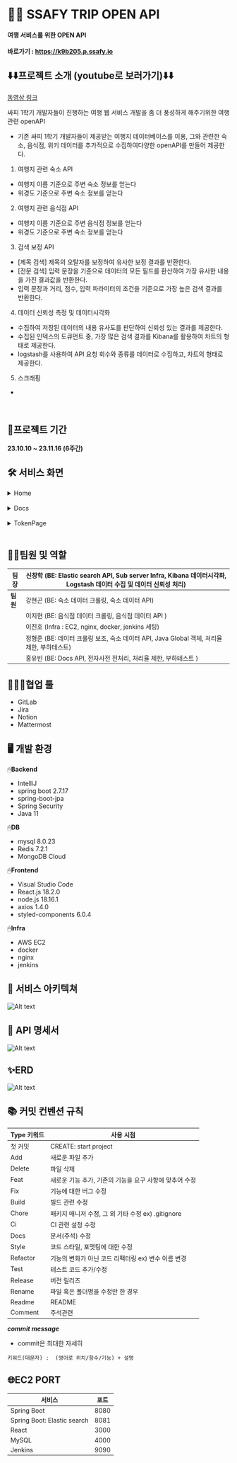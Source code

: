 # 👨‍💻 SSAFY TRIP OPEN API
**여행 서비스를 위한 OPEN API**<br><br>
**바로가기 : https://k9b205.p.ssafy.io**
<br>


## ⬇️⬇️프로젝트 소개 (youtube로 보러가기)⬇️⬇️
[동영상 링크](https://www.youtube.com/watch?v=DyyWZVai3vw)
  
싸피 1학기 개발자들이 진행하는 여행 웹 서비스 개발을 좀 더 풍성하게 해주기위한 여행관련 openAPI
- 기존 싸피 1학기 개발자들이 제공받는 여행지 데이터베이스를 이용, 그와 관련한 숙소, 음식점, 위키 데이터를 추가적으로 수집하여다양한 openAPI를 만들어 제공한다.  

1. 여행지 관련 숙소 API
 - 여행지 이름 기준으로 주변 숙소 정보를 얻는다
 - 위경도 기준으로 주변 숙소 정보를 얻는다

2. 여행지 관련 음식점 API
 - 여행지 이름 기준으로 주변 음식점 정보를 얻는다 
 - 위경도 기준으로 주변 숙소 정보를 얻는다

3. 검색 보정 API
 - [제목 검색] 제목의 오탈자를 보정하여 유사한 보정 결과를 반환한다.
 - [전문 검색] 입력 문장을 기준으로 데이터의 모든 필드를 환산하여 가장 유사한 내용을 가진 결과값을 반환한다.
 - 입력 문장과 거리, 점수, 입력 파라미터의 조건을 기준으로 가장 높은 검색 결과를 반환한다.

4. 데이터 신뢰성 측정 및 데이터시각화
 - 수집하여 저장된 데이터의 내용 유사도를 판단하여 신뢰성 있는 결과를 제공한다.
 - 수집된 인덱스의 도큐먼트 중, 가장 많은 검색 결과를 Kibana를 활용하여 차트의 형태로 제공한다.
 - logstash를 사용하여 API 요청 회수와 종류를 데이터로 수집하고, 차트의 형태로 제공한다.

5. 스크래핑
 - 
 
 <br>


## 📅프로젝트 기간

**23.10.10 ~ 23.11.16 (6주간)**    

## 🛠️ 서비스 화면 

<details>
홈 페이지
<summary>Home</summary>
<img src="./image/main-page.png" width="25%" height="25%"/>
</details></br>

<details>
API 사용을 위한 Docs 페이지
<summary>Docs</summary>
<img src="./image/api-docs-accommodation1.png" width="25%" height="25%"/>
</details></br>

<details>
API 사용을 위한 Token 발급 페이지
<summary>TokenPage</summary>
<img src="./image/user-api-token-page.png" width="25%" height="25%"/>
</details></br>



## 🧝‍♂️팀원 및 역할  

| **팀장** | 신창학 (BE: Elastic search API, Sub server Infra, Kibana 데이터시각화, Logstash 데이터 수집 및 데이터 신뢰성 처리)   |
|----------|---------------------|
| **팀원** | 강현곤 (BE: 숙소 데이터 크롤링, 숙소 데이터 API)             |
|          | 이지현 (BE: 음식점 데이터 크롤링, 음식점 데이터 API )  |
|          | 이진호 (Infra : EC2, nginx, docker, jenkins 세팅)     |
|          | 정형준 (BE: 데이터 크롤링 보조, 숙소 데이터 API, Java Global 객체, 처리율 제한, 부하테스트) |
|          | 홍유빈 (BE: Docs API, 전자사전 전처리, 처리율 제한, 부하테스트 )  |

## 👨‍👩‍👧협업 툴  

- GitLab
- Jira
- Notion
- Mattermost


## 🖥️ 개발 환경  

🖱**Backend**

- IntelliJ
- spring boot 2.7.17
- spring-boot-jpa
- Spring Security
- Java 11

🖱**DB**

- mysql 8.0.23
- Redis 7.2.1
- MongoDB Cloud

🖱**Frontend**

- Visual Studio Code
- React.js 18.2.0
- node.js 18.16.1
- axios 1.4.0
- styled-components 6.0.4

🖱**Infra**

- AWS EC2
- docker
- nginx
- jenkins

## 🔧 서비스 아키텍쳐  

![Alt text](readme사진/image-23.png)

## 📑 API 명세서  

![Alt text](readme사진/image-2.png)


## ✨ERD  

![Alt text](readme사진/image.png)

## 📚 커밋 컨벤션 규칙

| Type 키워드 | 사용 시점 |
| --- | --- |
| 첫 커밋 | CREATE: start project |
| Add | 새로운 파일 추가 |
| Delete | 파일 삭제 |
| Feat | 새로운 기능 추가, 기존의 기능을 요구 사항에 맞추어 수정 |
| Fix | 기능에 대한 버그 수정 |
| Build | 빌드 관련 수정 |
| Chore | 패키지 매니저 수정, 그 외 기타 수정 ex) .gitignore |
| Ci | CI 관련 설정 수정 |
| Docs | 문서(주석) 수정 |
| Style | 코드 스타일, 포맷팅에 대한 수정 |
| Refactor | 기능의 변화가 아닌 코드 리팩터링 ex) 변수 이름 변경 |
| Test | 테스트 코드 추가/수정 |
| Release | 버전 릴리즈 |
| Rename | 파일 혹은 폴더명을 수정만 한 경우 |
| Readme | README |
| Comment | 주석관련 |

 ***commit message***
  - commit은 최대한 자세히

`키워드(대문자) :  (영어로 위치/함수/기능) + 설명`

## 🌐EC2 PORT

| 서비스                 | 포트  |
|-----------------------|-------|
| Spring Boot | 8080  |
| Spring Boot: Elastic search | 8081  |
| React                 | 3000  |
| MySQL                 | 4000  |
| Jenkins               | 9090  |
